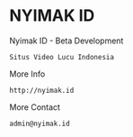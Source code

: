 # NYIMAK ID
Nyimak ID - Beta Development

    Situs Video Lucu Indonesia

More Info

    http://nyimak.id
    
More Contact

    admin@nyimak.id
